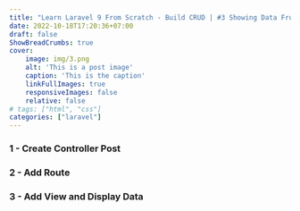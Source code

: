 ```yaml
---
title: "Learn Laravel 9 From Scratch - Build CRUD | #3 Showing Data From Database"
date: 2022-10-18T17:20:36+07:00
draft: false
ShowBreadCrumbs: true
cover:
    image: img/3.png
    alt: 'This is a post image'
    caption: 'This is the caption'
    linkFullImages: true
    responsiveImages: false
    relative: false
# tags: ["html", "css"]
categories: ["laravel"]
---
```

### 1 - Create Controller Post
### 2 - Add Route
### 3 - Add View and Display Data
